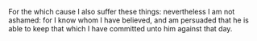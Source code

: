 For the which cause I also suffer these things: nevertheless I am not ashamed: for I know whom I have believed, and am persuaded that he is able to keep that which I have committed unto him against that day.
